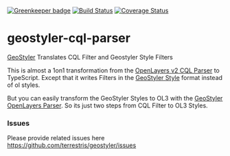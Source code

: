 [![Greenkeeper badge](https://badges.greenkeeper.io/terrestris/geostyler-cql-parser.svg)](https://greenkeeper.io/)
[![Build Status](https://travis-ci.com/terrestris/geostyler-cql-parser.svg?branch=master)](https://travis-ci.com/terrestris/geostyler-cql-parser)
[![Coverage Status](https://coveralls.io/repos/github/terrestris/geostyler-cql-parser/badge.svg?branch=master)](https://coveralls.io/github/terrestris/geostyler-cql-parser?branch=master)

# geostyler-cql-parser
[GeoStyler](https://github.com/terrestris/geostyler/) Translates CQL Filter and Geostyler Style Filters

This is almost a 1on1 transformation from the [OpenLayers v2 CQL Parser](https://github.com/openlayers/ol2/blob/master/lib/OpenLayers/Format/CQL.js)
to TypeScript. Except that it writes Filters in the [GeoStyler Style](https://github.com/terrestris/geostyler-style) format instead of ol styles.

But you can easily transform the GeoStyler Styles to OL3 with the [GeoStyler OpenLayers Parser](https://github.com/terrestris/geostyler-openlayers-parser).
So its just two steps from CQL Filter to OL3 Styles.

### Issues
Please provide related issues here https://github.com/terrestris/geostyler/issues
